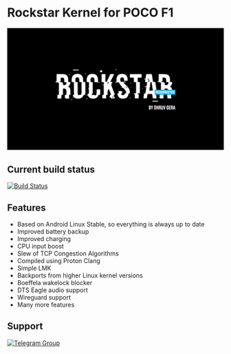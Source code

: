 # Rockstar Kernel for POCO F1

![Rockstar Kernel](rrk.png)


## Current build status
[![Build Status](https://semaphoreci.com/api/v1/dhruvgera61/rockstarkernel_beryllium/branches/master/badge.svg)](https://semaphoreci.com/dhruvgera61/rockstarkernel_beryllium)

## Features
- Based on Android Linux Stable, so everything is always up to date
- Improved battery backup
- Improved charging
- CPU input boost
- Slew of TCP Congestion Algorithms
- Compiled using Proton Clang
- Simple LMK
- Backports from higher Linux kernel versions
- Boeffela wakelock blocker
- DTS Eagle audio support
- Wireguard support
- Many more features

## Support
[![Telegram Group](https://img.shields.io/badge/Support-Telegram-%23e52c5f.svg?style=for-the-badge&logo=telegram&&labelColor=121217)](https://t.me/rockstar_pocof1)
